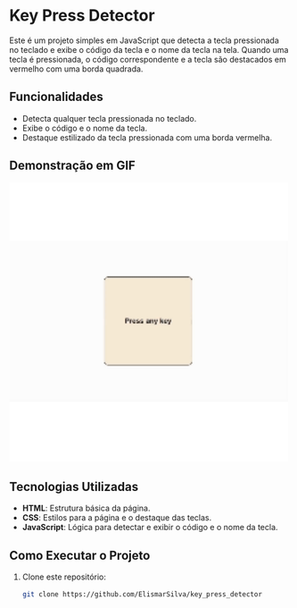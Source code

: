 # Key Press Detector

Este é um projeto simples em JavaScript que detecta a tecla pressionada no teclado e exibe o código da tecla e o nome da tecla na tela. Quando uma tecla é pressionada, o código correspondente e a tecla são destacados em vermelho com uma borda quadrada.

## Funcionalidades

- Detecta qualquer tecla pressionada no teclado.
- Exibe o código e o nome da tecla.
- Destaque estilizado da tecla pressionada com uma borda vermelha.

## Demonstração em GIF

<img src="./pressKey.gif" alt="Demonstração" width="500">



## Tecnologias Utilizadas

- **HTML**: Estrutura básica da página.
- **CSS**: Estilos para a página e o destaque das teclas.
- **JavaScript**: Lógica para detectar e exibir o código e o nome da tecla.


## Como Executar o Projeto

1. Clone este repositório:
   ```bash
   git clone https://github.com/ElismarSilva/key_press_detector

